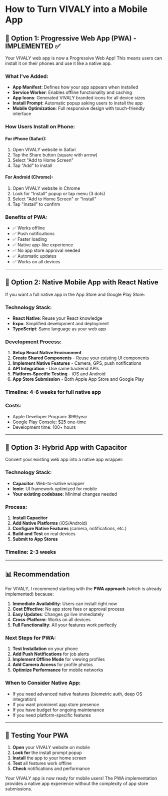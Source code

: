 # How to Turn VIVALY into a Mobile App

## 🚀 Option 1: Progressive Web App (PWA) - IMPLEMENTED ✅

Your VIVALY web app is now a Progressive Web App! This means users can install it on their phones and use it like a native app.

### What I've Added:
- **App Manifest**: Defines how your app appears when installed
- **Service Worker**: Enables offline functionality and caching
- **App Icons**: Generated VIVALY branded icons for all device sizes
- **Install Prompt**: Automatic popup asking users to install the app
- **Mobile Optimization**: Full responsive design with touch-friendly interface

### How Users Install on Phone:

#### For iPhone (Safari):
1. Open VIVALY website in Safari
2. Tap the Share button (square with arrow)
3. Select "Add to Home Screen"
4. Tap "Add" to install

#### For Android (Chrome):
1. Open VIVALY website in Chrome
2. Look for "Install" popup or tap menu (3 dots)
3. Select "Add to Home Screen" or "Install"
4. Tap "Install" to confirm

### Benefits of PWA:
- ✅ Works offline
- ✅ Push notifications
- ✅ Faster loading
- ✅ Native app-like experience
- ✅ No app store approval needed
- ✅ Automatic updates
- ✅ Works on all devices

---

## 📱 Option 2: Native Mobile App with React Native

If you want a full native app in the App Store and Google Play Store:

### Technology Stack:
- **React Native**: Reuse your React knowledge
- **Expo**: Simplified development and deployment
- **TypeScript**: Same language as your web app

### Development Process:
1. **Setup React Native Environment**
2. **Create Shared Components** - Reuse your existing UI components
3. **Implement Native Features** - Camera, GPS, push notifications
4. **API Integration** - Use same backend APIs
5. **Platform-Specific Testing** - iOS and Android
6. **App Store Submission** - Both Apple App Store and Google Play

### Timeline: 4-6 weeks for full native app

### Costs:
- Apple Developer Program: $99/year
- Google Play Console: $25 one-time
- Development time: 100+ hours

---

## 🔧 Option 3: Hybrid App with Capacitor

Convert your existing web app into a native app wrapper:

### Technology Stack:
- **Capacitor**: Web-to-native wrapper
- **Ionic**: UI framework optimized for mobile
- **Your existing codebase**: Minimal changes needed

### Process:
1. **Install Capacitor**
2. **Add Native Platforms** (iOS/Android)
3. **Configure Native Features** (camera, notifications, etc.)
4. **Build and Test** on real devices
5. **Submit to App Stores**

### Timeline: 2-3 weeks

---

## 📊 Recommendation

For VIVALY, I recommend starting with the **PWA approach** (which is already implemented) because:

1. **Immediate Availability**: Users can install right now
2. **Cost Effective**: No app store fees or approval process
3. **Easy Updates**: Changes go live immediately
4. **Cross-Platform**: Works on all devices
5. **Full Functionality**: All your features work perfectly

### Next Steps for PWA:
1. **Test Installation** on your phone
2. **Add Push Notifications** for job alerts
3. **Implement Offline Mode** for viewing profiles
4. **Add Camera Access** for profile photos
5. **Optimize Performance** for mobile networks

### When to Consider Native App:
- If you need advanced native features (biometric auth, deep OS integration)
- If you want prominent app store presence
- If you have budget for ongoing maintenance
- If you need platform-specific features

---

## 📲 Testing Your PWA

1. **Open** your VIVALY website on mobile
2. **Look for** the install prompt popup
3. **Install** the app to your home screen
4. **Test** all features work offline
5. **Check** notifications and performance

Your VIVALY app is now ready for mobile users! The PWA implementation provides a native app experience without the complexity of app store submissions.